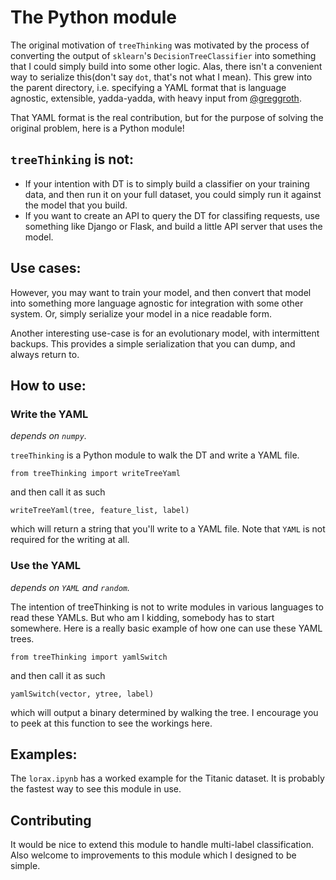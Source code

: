 # The Python module

The original motivation of `treeThinking` was motivated by the process of converting the output of `sklearn`'s `DecisionTreeClassifier` into something that I could simply build into some other logic. Alas, there isn't a convenient way to serialize this(don't say `dot`, that's not what I mean). This grew into the parent directory, i.e. specifying a YAML format that is language agnostic, extensible, yadda-yadda, with heavy input from [@greggroth](https://github.com/greggroth).

That YAML format is the real contribution, but for the purpose of solving the original problem, here is a Python module!

## `treeThinking` is not:
- If your intention with DT is to simply build a classifier on your training data, and then run it on your full dataset, you could simply run it against the model that you build.
- If you want to create an API to query the DT for classifing requests, use something like Django or Flask, and build a little API server that uses the model.

## Use cases:

However, you may want to train your model, and then convert that model into something more language agnostic for integration with some other system. Or, simply serialize your model in a nice readable form.

Another interesting use-case is for an evolutionary model, with intermittent backups. This provides a simple serialization that you can dump, and always return to.

## How to use:

### Write the YAML

_depends on `numpy`._

`treeThinking` is a Python module to walk the DT and write a YAML file.

```
from treeThinking import writeTreeYaml
```

and then call it as such

```
writeTreeYaml(tree, feature_list, label)
```

which will return a string that you'll write to a YAML file. Note that `YAML` is not required for the writing at all.

### Use the YAML

_depends on `YAML` and `random`._

The intention of treeThinking is not to write modules in various languages to read these YAMLs. But who am I kidding, somebody has to start somewhere. Here is a really basic example of how one can use these YAML trees.

```
from treeThinking import yamlSwitch
```

and then call it as such

```
yamlSwitch(vector, ytree, label)
```

which will output a binary determined by walking the tree. I encourage you to peek at this function to see the workings here.

## Examples:

The `lorax.ipynb` has a worked example for the Titanic dataset. It is probably the fastest way to see this module in use.

## Contributing

It would be nice to extend this module to handle multi-label classification. Also welcome to improvements to this module which I designed to be simple.
